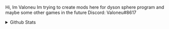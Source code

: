 Hi, Im Valoneu
Im trying to create mods here for dyson sphere program and maybe some other games in the future
Discord: Valoneu#8617

<details>
  <summary>Github Stats</summary>
  
  ![Github Stats](https://github-readme-stats.vercel.app/api?username=sk7725&count_private=true&show_icons=true&include_all_commits=true&hide_border=true&count_private=true&theme=gotham&title_color=ffaaff&text_color=77ddff)
  ![Top Languages](https://github-readme-stats.vercel.app/api/top-langs/?username=sk7725&show_icons=true&include_all_commits=true&hide_border=true&count_private=true&theme=gotham&langs_count=4&layout=compact&title_color=ffaaff&text_color=77ddff)
</details>
